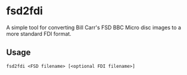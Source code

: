 # fsd2fdi

A simple tool for converting Bill Carr's FSD BBC Micro disc images to a more standard FDI format.

## Usage

`fsd2fdi <FSD filename> [<optional FDI filename>]`

